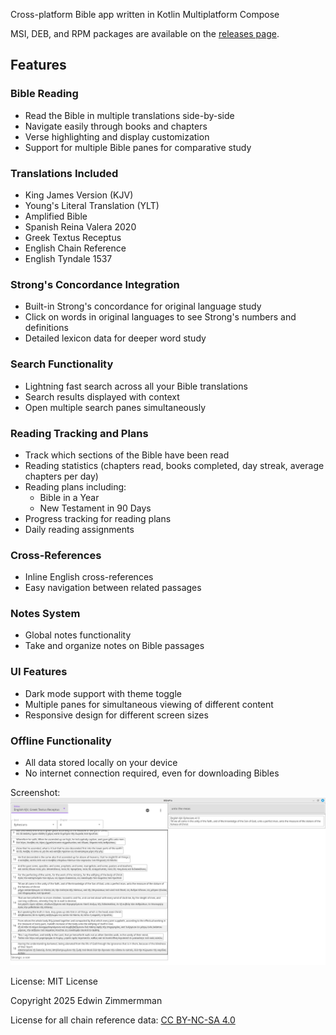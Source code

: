Cross-platform Bible app written in Kotlin Multiplatform Compose

MSI, DEB, and RPM packages are available on the [releases page](releases).

## Features

### Bible Reading
- Read the Bible in multiple translations side-by-side
- Navigate easily through books and chapters
- Verse highlighting and display customization
- Support for multiple Bible panes for comparative study

### Translations Included
- King James Version (KJV)
- Young's Literal Translation (YLT)
- Amplified Bible
- Spanish Reina Valera 2020
- Greek Textus Receptus
- English Chain Reference
- English Tyndale 1537

### Strong's Concordance Integration
- Built-in Strong's concordance for original language study
- Click on words in original languages to see Strong's numbers and definitions
- Detailed lexicon data for deeper word study

### Search Functionality
- Lightning fast search across all your Bible translations
- Search results displayed with context
- Open multiple search panes simultaneously

### Reading Tracking and Plans
- Track which sections of the Bible have been read
- Reading statistics (chapters read, books completed, day streak, average chapters per day)
- Reading plans including:
  - Bible in a Year
  - New Testament in 90 Days
- Progress tracking for reading plans
- Daily reading assignments

### Cross-References
- Inline English cross-references
- Easy navigation between related passages

### Notes System
- Global notes functionality
- Take and organize notes on Bible passages

### UI Features
- Dark mode support with theme toggle
- Multiple panes for simultaneous viewing of different content
- Responsive design for different screen sizes

### Offline Functionality
- All data stored locally on your device
- No internet connection required, even for downloading Bibles


Screenshot:
![img.png](img.png)

License:  MIT License

Copyright 2025 Edwin Zimmermman

License for all chain reference data:  [ CC BY-NC-SA 4.0 ](https://creativecommons.org/licenses/by-nc-sa/4.0/?ref=chooser-v1)
